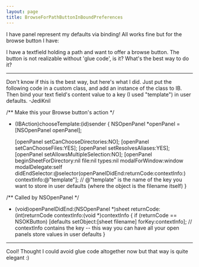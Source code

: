 ```yaml
---
layout: page
title: BrowseForPathButtonInBoundPreferences
---
```




I have panel represent my defaults via binding!
All works fine but for the browse button I have:

I have a textfield holding a path and want to offer a browse button. The button is not realizable without 'glue code', is it?
What's the best way to do it?

----
Don't know if this is the best way, but here's what I did. Just put the following code in a custom class, and add an instance of the class to IB. Then bind your text field's content value to a key (I used "template") in user defaults. -JediKnil
    
/** Make this your Browse button's action */
- (IBAction)chooseTemplate:(id)sender
{
    NSOpenPanel *openPanel = [NSOpenPanel openPanel];
	
    [openPanel setCanChooseDirectories:NO];
    [openPanel setCanChooseFiles:YES];
    [openPanel setResolvesAliases:YES];
    [openPanel setAllowsMultipleSelection:NO];
    [openPanel beginSheetForDirectory:nil
                                 file:nil
                                types:nil
                       modalForWindow:window
                        modalDelegate:self
                       didEndSelector:@selector(openPanelDidEnd:returnCode:contextInfo:)
                          contextInfo:@"template"];
    // @"template" is the name of the key you want to store in user defaults (where the object is the filename itself)
}

/** Called by NSOpenPanel */
- (void)openPanelDidEnd:(NSOpenPanel *)sheet returnCode:(int)returnCode contextInfo:(void *)contextInfo
{
    if (returnCode == NSOKButton)
        [defaults setObject:[sheet filename] forKey:contextInfo];
        // contextInfo contains the key -- this way you can have all your open panels store values in user defaults
}


----
Cool! Thought I could avoid glue code altogether now but that way is quite elegant :)

